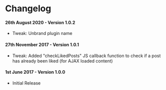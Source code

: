 # Changelog

#### 26th August 2020 - Version 1.0.2

-   Tweak: Unbrand plugin name

#### 27th November 2017 - Version 1.0.1

-   Tweak: Added "checkLikedPosts" JS callback function to check if a post has already been liked (for AJAX loaded content)

#### 1st June 2017 - Version 1.0.0

-   Initial Release
